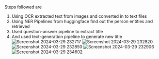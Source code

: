 Steps followed are
1. Using OCR extracted text from images and converted in to text files
2. Using NER Pipelines from huggingface find out the person entities and retrieved
3. Used question-answer pipeline to extract title
4. And used text-generation pipeline to generate new title
![Screenshot 2024-03-29 232717](https://github.com/Anuragchandra221/Hackathon-24/assets/66366665/b86d9134-aa7a-4eba-9c91-a9211807b3e0)
![Screenshot 2024-03-29 232820](https://github.com/Anuragchandra221/Hackathon-24/assets/66366665/6825be13-b715-4f9f-b1e2-8042c147654d)
![Screenshot 2024-03-29 232850](https://github.com/Anuragchandra221/Hackathon-24/assets/66366665/9885b149-ad23-481d-bbac-72891ac77668)
![Screenshot 2024-03-29 232906](https://github.com/Anuragchandra221/Hackathon-24/assets/66366665/f6368329-be77-4fe9-b168-96021722ef01)
![Screenshot 2024-03-29 234602](https://github.com/Anuragchandra221/Hackathon-24/assets/66366665/484a0d88-fd5e-4bf9-be26-ca8c97dfb6c8)
